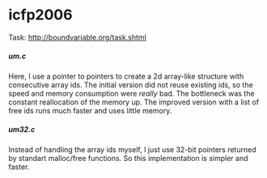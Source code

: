 # icfp2006
Task: http://boundvariable.org/task.shtml

##### um.c
Here, I use a pointer to pointers to create a 2d array-like structure with consecutive array ids.
The initial version did not reuse existing ids, so the speed and memory consumption were _really_ bad. The bottleneck was the constant reallocation of the memory up.
The improved version with a list of free ids runs much faster and uses little memory.

##### um32.c
Instead of handling the array ids myself, I just use 32-bit pointers returned by standart malloc/free functions. So this implementation is simpler and faster.
